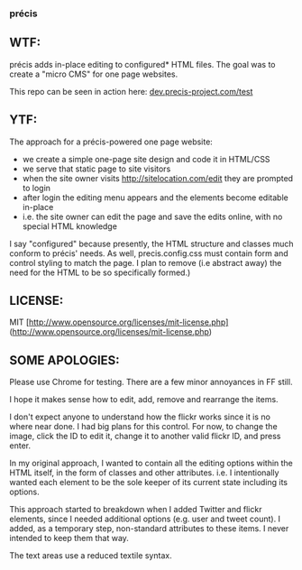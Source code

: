 ###  précis

## WTF:

précis adds in-place editing to configured* HTML files. The goal was to create a "micro CMS" for one page websites.

This repo can be seen in action here:
[dev.precis-project.com/test](http://dev.precis-project.com/test/)

## YTF:

The approach for a précis-powered one page website:

* we create a simple one-page site design and code it in HTML/CSS
* we serve that static page to site visitors
* when the site owner visits http://sitelocation.com/edit they are prompted to login
* after login the editing menu appears and the elements become editable in-place
* i.e. the site owner can edit the page and save the edits online, with no special HTML knowledge

I say "configured" because presently, the HTML structure and classes much conform to précis' needs. As well, precis.config.css must contain form and control styling to match the page. I plan to remove (i.e abstract away) the need for the HTML to be so specifically formed.)

## LICENSE:

MIT [http://www.opensource.org/licenses/mit-license.php] (http://www.opensource.org/licenses/mit-license.php)

## SOME APOLOGIES:

Please use Chrome for testing. There are a few minor annoyances in FF still.

I hope it makes sense how to edit, add, remove and rearrange the items.

I don't expect anyone to understand how the flickr works since it is no where near done. I had big plans for this control. For now, to change the image, click the ID to edit it, change it to another valid flickr ID, and press enter.

In my original approach, I wanted to contain all the editing options within the HTML itself, in the form of classes and other attributes. i.e. I intentionally wanted each element to be the sole keeper of its current state including its options.

This approach started to breakdown when I added Twitter and flickr elements, since I needed additional options (e.g. user and tweet count). I added, as a temporary step, non-standard attributes to these items. I never intended to keep them that way.

The text areas use a reduced textile syntax.
